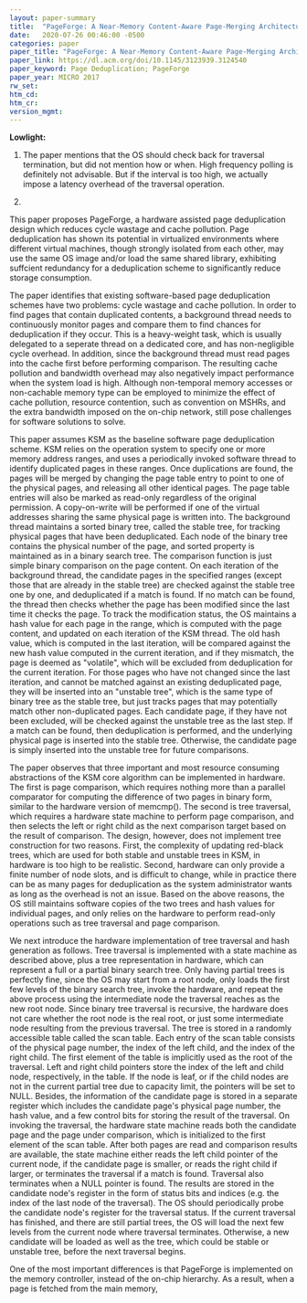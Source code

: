 ```yaml
---
layout: paper-summary
title:  "PageForge: A Near-Memory Content-Aware Page-Merging Architecture"
date:   2020-07-26 00:46:00 -0500
categories: paper
paper_title: "PageForge: A Near-Memory Content-Aware Page-Merging Architecture"
paper_link: https://dl.acm.org/doi/10.1145/3123939.3124540
paper_keyword: Page Deduplication; PageForge
paper_year: MICRO 2017
rw_set:
htm_cd:
htm_cr:
version_mgmt:
---
```


**Lowlight:**

1. The paper mentions that the OS should check back for traversal termination, but did not mention how or when. High frequency
   polling is definitely not advisable. But if the interval is too high, we actually impose a latency overhead of the traversal
   operation.

2. 

This paper proposes PageForge, a hardware assisted page deduplication design which reduces cycle wastage and cache pollution.
Page deduplication has shown its potential in virtualized environments where different virtual machines, though strongly
isolated from each other, may use the same OS image and/or load the same shared library, exhibiting suffcient redundancy
for a deduplication scheme to significantly reduce storage consumption. 

The paper identifies that existing software-based page deduplication schemes have two problems: cycle wastage and cache
pollution. In order to find pages that contain duplicated contents, a background thread needs to continuously monitor 
pages and compare them to find chances for deduplication if they occur. This is a heavy-weight task, which is usually delegated
to a seperate thread on a dedicated core, and has non-negligible cycle overhead. 
In addition, since the background thread must read pages into the cache first before performing comparison. The resulting
cache pollution and bandwidth overhead may also negatively impact performance when the system load is high.
Although non-temporal memory accesses or non-cachable memory type can be employed to minimize the effect of cache
pollution, resource contention, such as convention on MSHRs, and the extra bandwidth imposed on the on-chip network,
still pose challenges for software solutions to solve.

This paper assumes KSM as the baseline software page deduplication scheme. KSM relies on the operation system to specify
one or more memory address ranges, and uses a periodically invoked software thread to identify duplicated pages in these
ranges. Once duplications are found, the pages will be merged by changing the page table entry to point to one of the 
physical pages, and releasing all other identical pages. The page table entries will also be marked as read-only regardless
of the original permission. A copy-on-write will be performed if one of the virtual addresses sharing the same physical
page is written into.
The background thread maintains a sorted binary tree, called the stable tree, for tracking physical pages that have been 
deduplicated. Each node of the binary tree contains the physical number of the page, and sorted property is maintained 
as in a binary search tree. The comparison function is just simple binary comparison on the page content. 
On each iteration of the background thread, the candidate pages in the specified ranges (except those that are already
in the stable tree) are checked against the stable tree one by one, and deduplicated if a match is found. 
If no match can be found, the thread then checks whether the page has been modified since the last time it checks the 
page. To track the modification status, the OS maintains a hash value for each page in the range, which is computed
with the page content, and updated on each iteration of the KSM thread. The old hash value, which is computed in the 
last iteration, will be compared against the new hash value computed in the current iteration, and if they mismatch,
the page is deemed as "volatile", which will be excluded from deduplication for the current iteration. 
For those pages who have not changed since the last iteration, and cannot be matched against an existing deduplicated page,
they will be inserted into an "unstable tree", which is the same type of binary tree as the stable tree, but just tracks
pages that may potentially match other non-duplicated pages. Each candidate page, if they have not been excluded, will 
be checked against the unstable tree as the last step. If a match can be found, then deduplication is performed,
and the underlying physical page is inserted into the stable tree. Otherwise, the candidate page is simply inserted
into the unstable tree for future comparisons.

The paper observes that three important and most resource consuming abstractions of the KSM core algorithm can be implemented 
in hardware. The first is page comparison, which requires nothing more than a parallel comparator for computing the difference
of two pages in binary form, similar to the hardware version of memcmp(). 
The second is tree traversal, which requires a hardware state machine to perform page comparison, and then selects the 
left or right child as the next comparison target based on the result of comparison. The design, however, does not 
implement tree construction for two reasons. First, the complexity of updating red-black trees, which are used for both
stable and unstable trees in KSM, in hardware is too high to be realistic. Second, hardware can only provide a finite
number of node slots, and is difficult to change, while in practice there can be as many pages for deduplication as the 
system administrator wants as long as the overhead is not an issue. Based on the above reasons, the OS still maintains
software copies of the two trees and hash values for individual pages, and only relies on the hardware to perform
read-only operations such as tree traversal and page comparison.

We next introduce the hardware implementation of tree traversal and hash generation as follows. Tree traversal is 
implemented with a state machine as described above, plus a tree representation in hardware, which can represent
a full or a partial binary search tree. Only having partial trees is perfectly fine, since the OS may start from
a root node, only loads the first few levels of the binary search tree, invoke the hardware, and repeat the above
process using the intermediate node the traversal reaches as the new root node. Since binary tree traversal is recursive,
the hardware does not care whether the root node is the real root, or just some intermediate node resulting from
the previous traversal. 
The tree is stored in a randomly accessible table called the scan table. Each entry of the scan table consists of 
the physical page number, the index of the left child, and the index of the right child. The first element of the
table is implicitly used as the root of the traversal. Left and right child pointers store the index of the 
left and child node, respectively, in the table. If the node is leaf, or if the child nodes are not in the 
current partial tree due to capacity limit, the pointers will be set to NULL.
Besides, the information of the candidate page is stored in a separate register which includes the candidate
page's physical page number, the hash value, and a few control bits for storing the result of the traversal. 
On invoking the traversal, the hardware state machine reads both the candidate page and the page under comparison, which
is initialized to the first element of the scan table. After both pages are read and comparison results are available, 
the state machine either reads the left child pointer of the current node, if the candidate page is smaller, or 
reads the right child if larger, or terminates the traversal if a match is found. Traversal also terminates when 
a NULL pointer is found. The results are stored in the candidate node's register in the form of status bits and indices
(e.g. the index of the last node of the traversal). The OS should periodically probe the candidate node's register for
the traversal status. If the current traversal has finished, and there are still partial trees, the OS will load
the next few levels from the current node where traversal terminates. Otherwise, a new candidate will be loaded as 
well as the tree, which could be stable or unstable tree, before the next traversal begins.

One of the most important differences is that PageForge is implemented on the memory controller, instead of the on-chip
hierarchy. As a result, when a page is fetched from the main memory, 
